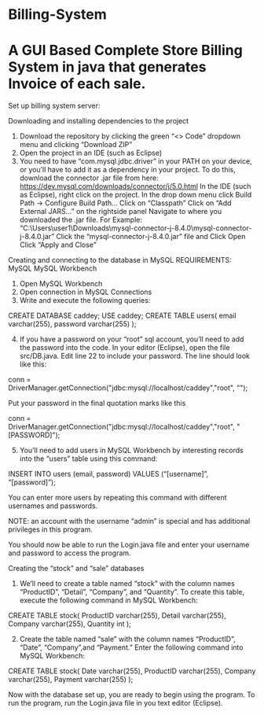 # Billing-System
A GUI Based Complete Store Billing System in java that generates Invoice of each sale.
================================================================
Set up billing system server:

Downloading and installing dependencies to the project
1. Download the repository by clicking the green “<> Code” dropdown menu and clicking “Download ZIP”
2. Open the project in an IDE (such as Eclipse)
3. You need to have “com.mysql.jdbc.driver” in your PATH on your device, or you’ll have to add it as a dependency in your project.
To do this, download the connector .jar file from here: https://dev.mysql.com/downloads/connector/j/5.0.html
In the IDE (such as Eclipse), right click on the project.
In the drop down menu click Build Path -> Configure Build Path…
Click on “Classpath”
Click on “Add External JARS…” on the rightside panel
Navigate to where you downloaded the .jar file. For Example: “C:\Users\user1\Downloads\mysql-connector-j-8.4.0\mysql-connector-j-8.4.0.jar”
Click the “mysql-connector-j-8.4.0.jar” file and Click Open
Click “Apply and Close”

Creating and connecting to the database in MySQL
REQUIREMENTS:
MySQL
MySQL Workbench

1. Open MySQL Workbench
2. Open connection in MySQL Connections
3. Write and execute the following queries:

CREATE DATABASE caddey;
USE caddey;
CREATE TABLE users(
	email varchar(255),
	password varchar(255)
);

4. If you have a password on your “root” sql account, you’ll need to add the password into the code.
In your editor (Eclipse), open the file src/DB.java.
Edit line 22 to include your password. The line should look like this:

conn = DriverManager.getConnection("jdbc:mysql://localhost/caddey","root", "");

Put your password in the final quotation marks like this

conn = DriverManager.getConnection("jdbc:mysql://localhost/caddey","root", "[PASSWORD]");

5. You’ll need to add users in MySQL Workbench by interesting records into the “users” table using this command:

INSERT INTO users (email, password)
VALUES (“[username]”, “[password]”);

You can enter more users by repeating this command with different usernames and passwords.

NOTE: an account with the username “admin” is special and has additional privileges in this program.

You should now be able to run the Login.java file and enter your username and password to access the program.

Creating the “stock” and “sale” databases
1. We’ll need to create a table named “stock” with the column names “ProductID”, “Detail”, “Company”, and “Quantity”. To create this table, execute the following command in MySQL Workbench:

CREATE TABLE stock(
	ProductID varchar(255),
	Detail varchar(255),
	Company varchar(255),
	Quantity int
);

2. Create the table named “sale” with the column names “ProductID”, “Date”, “Company”,and “Payment.” Enter the following command into MySQL Workbench:

CREATE TABLE stock(
	Date varchar(255),
	ProductID varchar(255),
	Company varchar(255),
	Payment varchar(255)
);

Now with the database set up, you are ready to begin using the program. To run the program, run the Login.java file in you text editor (Eclipse).
